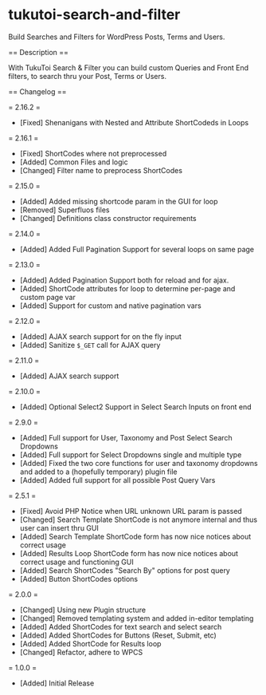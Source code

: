# tukutoi-search-and-filter

Build Searches and Filters for WordPress Posts, Terms and Users.

== Description ==

With TukuToi Search & Filter you can build custom Queries and Front End filters, to search thru your Post, Terms or Users.

== Changelog ==

= 2.16.2 =
* [Fixed] Shenanigans with Nested and Attribute ShortCodeds in Loops

= 2.16.1 =
* [Fixed] ShortCodes where not preprocessed
* [Added] Common Files and logic
* [Changed] Filter name to preprocess ShortCodes

= 2.15.0 =
* [Added] Added missing shortcode param in the GUI for loop
* [Removed] Superfluos files
* [Changed] Definitions class constructor requirements

= 2.14.0 =
* [Added] Added Full Pagination Support for several loops on same page

= 2.13.0 =
* [Added] Added Pagination Support both for reload and for ajax.
* [Added] ShortCode attributes for loop to determine per-page and custom page var 
* [Added] Support for custom and native pagination vars

= 2.12.0 =
* [Added] AJAX search support for on the fly input
* [Added] Sanitize `$_GET` call for AJAX query

= 2.11.0 =
* [Added] AJAX search support

= 2.10.0 =
* [Added] Optional Select2 Support in Select Search Inputs on front end

= 2.9.0 =
* [Added] Full support for User, Taxonomy and Post Select Search Dropdowns
* [Added] Full support for Select Dropdowns single and multiple type
* [Added] Fixed the two core functions for user and taxonomy dropdowns and added to a (hopefully temporary) plugin file
* [Added] Added full support for all possible Post Query Vars

= 2.5.1 =
* [Fixed] Avoid PHP Notice when URL unknown URL param is passed
* [Changed] Search Template ShortCode is not anymore internal and thus user can insert thru GUI
* [Added] Search Template ShortCode form has now nice notices about correct usage
* [Added] Results Loop ShortCode form has now nice notices about correct usage and functioning GUI
* [Added] Search ShortCodes "Search By" options for post query
* [Added] Button ShortCodes options

= 2.0.0 =
* [Changed] Using new Plugin structure
* [Changed] Removed templating system and added in-editor templating
* [Added] Added ShortCodes for text search and select search
* [Added] Added ShortCodes for Buttons (Reset, Submit, etc)
* [Added] Added ShortCode for Results loop
* [Changed] Refactor, adhere to WPCS

= 1.0.0 =
* [Added] Initial Release
